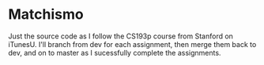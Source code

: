Matchismo
=========

Just the source code as I follow the CS193p course from Stanford on iTunesU. I'll branch from dev for each assignment, then merge them back to dev, and on to master as I sucessfully complete the assignments.
